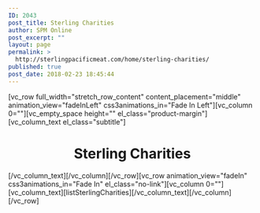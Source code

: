 ```yaml
---
ID: 2043
post_title: Sterling Charities
author: SPM Online
post_excerpt: ""
layout: page
permalink: >
  http://sterlingpacificmeat.com/home/sterling-charities/
published: true
post_date: 2018-02-23 18:45:44
---
```

<p>[vc_row full_width="stretch_row_content" content_placement="middle" animation_view="fadeInLeft" css3animations_in="Fade In Left"][vc_column 0=""][vc_empty_space height="" el_class="product-margin"][vc_column_text el_class="subtitle"]</p>
<h1 style="text-align: center;">Sterling Charities</h1>
<p>[/vc_column_text][/vc_column][/vc_row][vc_row animation_view="fadeIn" css3animations_in="Fade In" el_class="no-link"][vc_column 0=""][vc_column_text][listSterlingCharities][/vc_column_text][/vc_column][/vc_row]</p>